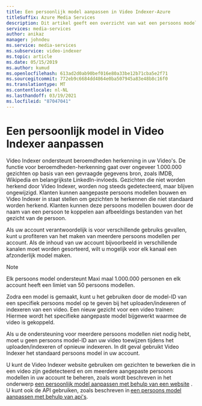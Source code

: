 ```yaml
---
title: Een persoonlijk model aanpassen in Video Indexer-Azure
titleSuffix: Azure Media Services
description: Dit artikel geeft een overzicht van wat een persoons model is in Video Indexer en hoe het kan worden aangepast.
services: media-services
author: anikaz
manager: johndeu
ms.service: media-services
ms.subservice: video-indexer
ms.topic: article
ms.date: 05/15/2019
ms.author: kumud
ms.openlocfilehash: 613ad2d0ab90bef016e80a33be12b71cba5e2f71
ms.sourcegitcommit: 772eb9c6684dd4864e0ba507945a83e48b8c16f0
ms.translationtype: MT
ms.contentlocale: nl-NL
ms.lasthandoff: 03/19/2021
ms.locfileid: "87047041"
---
```

# <a name="customize-a-person-model-in-video-indexer"></a>Een persoonlijk model in Video Indexer aanpassen

Video Indexer ondersteunt beroemdheden herkenning in uw Video's. De functie voor beroemdheden-herkenning gaat over ongeveer 1.000.000 gezichten op basis van een gevraagde gegevens bron, zoals IMDB, Wikipedia en belangrijkste LinkedIn-invloeds. Gezichten die niet worden herkend door Video Indexer, worden nog steeds gedetecteerd, maar blijven ongewijzigd. Klanten kunnen aangepaste persoons modellen bouwen en Video Indexer in staat stellen om gezichten te herkennen die niet standaard worden herkend. Klanten kunnen deze persoons modellen bouwen door de naam van een persoon te koppelen aan afbeeldings bestanden van het gezicht van de persoon.  

Als uw account verantwoordelijk is voor verschillende gebruiks gevallen, kunt u profiteren van het maken van meerdere persoons modellen per account. Als de inhoud van uw account bijvoorbeeld in verschillende kanalen moet worden gesorteerd, wilt u mogelijk voor elk kanaal een afzonderlijk model maken. 

> [!NOTE]
> Elk persoons model ondersteunt Maxi maal 1.000.000 personen en elk account heeft een limiet van 50 persoons modellen. 

Zodra een model is gemaakt, kunt u het gebruiken door de model-ID van een specifiek persoons model op te geven bij het uploaden/indexeren of indexeren van een video. Een nieuw gezicht voor een video trainen: Hiermee wordt het specifieke aangepaste model bijgewerkt waarmee de video is gekoppeld. 

Als u de ondersteuning voor meerdere persoons modellen niet nodig hebt, moet u geen persoons model-ID aan uw video toewijzen tijdens het uploaden/indexeren of opnieuw indexeren. In dit geval gebruikt Video Indexer het standaard persoons model in uw account. 

U kunt de Video Indexer website gebruiken om gezichten te bewerken die in een video zijn gedetecteerd en om meerdere aangepaste persoons modellen in uw account te beheren, zoals wordt beschreven in het onderwerp [een persoonlijk model aanpassen met behulp van een website](customize-person-model-with-website.md) . U kunt ook de API gebruiken, zoals beschreven in [een persoons model aanpassen met behulp van api's](customize-person-model-with-api.md).
